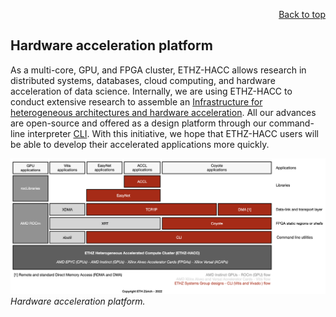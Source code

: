 <div id="readme" class="Box-body readme blob js-code-block-container">
<article class="markdown-body entry-content p-3 p-md-6" itemprop="text">
<p align="right">
<a href="https://github.com/fpgasystems/hacc#--heterogenous-accelerated-compute-cluster">Back to top</a>
</p>

# Hardware acceleration platform
<!-- As a multi-core, GPU, and FPGA cluster, ETHZ-​HACC allows research in distributed systems, databases, cloud computing, and hardware acceleration of data science. Internally, we are using ETHZ-HACC to conduct extensive research projects like [Coyote](https://https//github.com/fpgasystems/Coyote) or [EasyNet](https://github.com/fpgasystems/Vitis_with_100Gbps_TCP-IP). In such projects, we adapt essential computer functions and networking primitives to run directly on FPGAs, which can then interact with CPUs or GPUs *vis-à-vis.* An excellent example is [FleetRec](https://github.com/fpgasystems/GPU-FPGA-Recommendation-System): a large-scale recommendation application using GPUs and FPGAs running EasyNet. On the other hand, our command-line interpreter [CLI](https://github.com/fpgasystems/hacc/blob/main/CLI/README.md#cli) makes all of our research advances available to ETHZ-HACC users, enabling them to develop their accelerated applications more quickly. -->

As a multi-core, GPU, and FPGA cluster, ETHZ-​HACC allows research in distributed systems, databases, cloud computing, and hardware acceleration of data science. Internally, we are using ETHZ-HACC to conduct extensive research to assemble an [Infrastructure for heterogeneous architectures and hardware acceleration](https://systems.ethz.ch/research/data-processing-on-modern-hardware/hardware-acceleration-infrastructure.html). All our advances  are open-source and offered as a design platform through our command-line interpreter [CLI](https://github.com/fpgasystems/hacc/blob/main/CLI/README.md#cli). With this initiative, we hope that ETHZ-HACC users will be able to develop their accelerated applications more quickly.

![Hardware acceleration platform.](../imgs/hardware-acceleration-platform.png "Hardware acceleration platform.")
*Hardware acceleration platform.*


<!-- The following applications are available through ETHZ-HACC [CLI](../CLI/README.md#cli) [UNDER DEVELOPMENT]:

* [ACCL: Accelerated Collective Communication Library](#accl-accelerated-collective-communication-library)
* [Coyote](#coyote)
* [EasyNet: 100 GbE network for HLS](#easynet-100-gbe-network-for-hls) -->
<!-- * [Farview](#farview)
* [Hardware Transaction Processing for multi-channel memory node](#hardware-transaction-processing-for-multi-channel-memory-node)
* [Modularis](#modularis)
* [Road Runner: a high-performance TCP/IP network stack](#road-runner-a-high-performance-tcpip-network-stack) -->

<!-- ## ACCL: Accelerated Collective Communication Library
ACCL enables computing kernels resident in the FPGA fabric to communicate directly under host supervision without requiring data movement between the FPGA and host. Instead, ACCL uses [Road Runner](#road-runner-a-high-performance-tcpip-network-stack) (a Vitis-compatible TCP and UDP stacks) to connect FPGAs directly over Ethernet at up to 100 GbE on Alveo cards. [See on GitHub.](https://github.com/Xilinx/ACCL)

## Coyote
Coyote is an open source, portable, configurable *shell* for FPGAs which provides a full suite of OS abstractions, working with the host OS. Coyote supports secure spatial and temporal multiplexing of the FPGA between tenants, virtual memory, communication, a range of shared networking (RDMA or [Road Runner’s](#road-runner-a-high-performance-tcpip-network-stack) high-performance TCP/IP stack), and memory management inside a uniform execution environment. The overhead of Coyote is small, and the performance benefit is significant, but more importantly, it allows us to reflect on whether importing OS abstractions wholesale to FPGAs is the best way forward. [See on GitHub.](https://github.com/fpgasystems/Coyote)

### Hardware Transaction Processing for multi-channel memory node
Transactional memory attempts to simplify concurrent programming by allowing a group of load and store instructions to execute in an atomic way. It is a concurrency control mechanism analogous to database transactions controlling access to shared memory in concurrent computing. Transactional memory systems provide high-level abstraction as an alternative to low-level thread synchronization. Building a hardware transaction processing layer for the multi-channel memory node is valuable. [See on GitHub.](https://github.com/rbshi/dlm)

## EasyNet: 100 GbE network for HLS
EasyNet provides a set of MPI-like communication primitives for both point-to-point and collective operations (host-to-FPGA or FPGA-to-FPGA) as a High Level Synthesis (HLS) library. Such primitives are written to saturate the 100 GbE TCP/IP interface provided by [Road Runner](#road-runner-a-high-performance-tcpip-network-stack) achieving very low latency. EasyNet allows developers to write hardware kernels with the network abstracted away behind standard interfaces. [See on GitHub.](https://github.com/fpgasystems/Vitis_with_100Gbps_TCP-IP) -->

<!-- ## Farview
Cloud deployments disaggregate storage from compute, providing more flexibility to both the storage and compute layers. **Farview**—a disaggregated memory solution for databases—is an FPGA-based smart NIC design making DRAM available as a disaggregated, network attached memory module capable of performing data processing at line rate over data streams to/from disaggregated memory, operating as a remote buffer cache with operator offloading capabilities in heterogeneous clusters. This project builds on [Coyote](#coyote)-RDMA implementations. -->

<!-- https://systems.ethz.ch/news-and-events/news/2022/01/dario-korolija-presents-farview-at-cidr-2022-work-done-in-collaboration-with-hpe.html-->

<!-- ## Modularis
The enormous quantity of data produced every day together with advances in data analytics has led to a proliferation of data management and analysis systems. Typically, these systems are built around highly specialized monolithic operators optimized for the underlying hardware. While effective in the short term, such an approach makes the operators cumbersome to port and adapt, which is increasingly required due to the speed at which algorithms and hardware evolve. **Modularis**—an execution layer for data analytics over based on sub-operators—takes benefit of heterogeneous distributed platforms to resembling traditional database operators but at a finer granularity. This project builds on [Coyote](#coyote)-RDMA implementations.  -->

<!-- ## Road Runner: a high-performance TCP/IP network stack
Road Runner provides a 100 GbE TCP/IP and UDP interfaces based on Xilinx’s open-source and out-of-the-box Vitis components. The complementary logic building Road Runner ensures that such components are integrated on the FPGA without degrading its performance. As we can see in the diagram above, Road Runner is the communication layer for the [EasyNet](#easynet-100-gbe-network-for-hls) and [ACCL](#accl-accelerated-collective-communication-library)—and integrates with [Coyote](#coyote) too. -->
